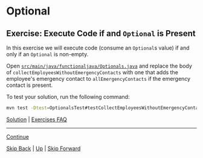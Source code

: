# Optional

## Exercise: Execute Code if and `Optional` is Present

In this exercise we will execute code (consume an `Optional`s value) if and
only if an `Optional` is non-empty.

Open
[`src/main/java/functionaljava/Optionals.java`](../../src/main/java/functionaljava/Optionals.java)
and replace the body of `collectEmployeesWithoutEmergencyContacts` with one that
adds the employee's emergency contact to `allEmergencyContacts` if the emergency
contact is present.

To test your solution, run the following command:

``` bash
mvn test -Dtest=OptionalsTest#testCollectEmployeesWithoutEmergencyContacts
```

[Solution](conditional_ex1_sltn.md) | [Exercises FAQ](../exercises.md)

---

[Continue](unwrapping.md)

[Skip Back](../method_references/start.md) | [Up](../start.md) | [Skip Forward](../streams/start.md)
